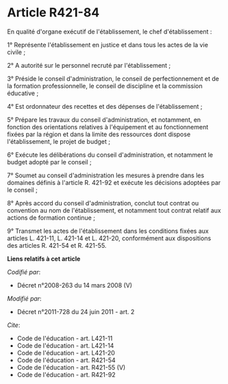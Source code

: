 # Article R421-84

En qualité d'organe exécutif de l'établissement, le chef d'établissement : 

1° Représente l'établissement en justice et dans tous les actes de la vie civile ; 

2° A autorité sur le personnel recruté par l'établissement ; 

3° Préside le conseil d'administration, le conseil de perfectionnement et de la formation professionnelle, le conseil de
discipline et la commission éducative ; 

4° Est ordonnateur des recettes et des dépenses de l'établissement ; 

5° Prépare les travaux du conseil d'administration, et notamment, en fonction des orientations relatives à l'équipement et au
fonctionnement fixées par la région et dans la limite des ressources dont dispose l'établissement, le projet de budget ; 

6° Exécute les délibérations du conseil d'administration, et notamment le budget adopté par le conseil ; 

7° Soumet au conseil d'administration les mesures à prendre dans les domaines définis à l'article R. 421-92 et exécute les
décisions adoptées par le conseil ; 

8° Après accord du conseil d'administration, conclut tout contrat ou convention au nom de l'établissement, et notamment tout
contrat relatif aux actions de formation continue ; 

9° Transmet les actes de l'établissement dans les conditions fixées aux articles L. 421-11, L. 421-14 et L. 421-20,
conformément aux dispositions des articles R. 421-54 et R. 421-55.

**Liens relatifs à cet article**

_Codifié par_:

  - Décret n°2008-263 du 14 mars 2008 (V)

_Modifié par_:

  - Décret n°2011-728 du 24 juin 2011 - art. 2

_Cite_:

  - Code de l'éducation - art. L421-11
  - Code de l'éducation - art. L421-14
  - Code de l'éducation - art. L421-20
  - Code de l'éducation - art. R421-54
  - Code de l'éducation - art. R421-55 (V)
  - Code de l'éducation - art. R421-92
